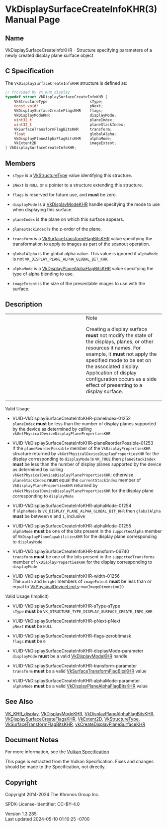 # VkDisplaySurfaceCreateInfoKHR(3) Manual Page

## Name

VkDisplaySurfaceCreateInfoKHR - Structure specifying parameters of a
newly created display plane surface object



## <a href="#_c_specification" class="anchor"></a>C Specification

The `VkDisplaySurfaceCreateInfoKHR` structure is defined as:

``` c
// Provided by VK_KHR_display
typedef struct VkDisplaySurfaceCreateInfoKHR {
    VkStructureType                   sType;
    const void*                       pNext;
    VkDisplaySurfaceCreateFlagsKHR    flags;
    VkDisplayModeKHR                  displayMode;
    uint32_t                          planeIndex;
    uint32_t                          planeStackIndex;
    VkSurfaceTransformFlagBitsKHR     transform;
    float                             globalAlpha;
    VkDisplayPlaneAlphaFlagBitsKHR    alphaMode;
    VkExtent2D                        imageExtent;
} VkDisplaySurfaceCreateInfoKHR;
```

## <a href="#_members" class="anchor"></a>Members

- `sType` is a [VkStructureType](https://registry.khronos.org/vulkan/specs/1.3-extensions/man/html/VkStructureType.html) value identifying
  this structure.

- `pNext` is `NULL` or a pointer to a structure extending this
  structure.

- `flags` is reserved for future use, and **must** be zero.

- `displayMode` is a [VkDisplayModeKHR](https://registry.khronos.org/vulkan/specs/1.3-extensions/man/html/VkDisplayModeKHR.html) handle
  specifying the mode to use when displaying this surface.

- `planeIndex` is the plane on which this surface appears.

- `planeStackIndex` is the z-order of the plane.

- `transform` is a
  [VkSurfaceTransformFlagBitsKHR](https://registry.khronos.org/vulkan/specs/1.3-extensions/man/html/VkSurfaceTransformFlagBitsKHR.html)
  value specifying the transformation to apply to images as part of the
  scanout operation.

- `globalAlpha` is the global alpha value. This value is ignored if
  `alphaMode` is not `VK_DISPLAY_PLANE_ALPHA_GLOBAL_BIT_KHR`.

- `alphaMode` is a
  [VkDisplayPlaneAlphaFlagBitsKHR](https://registry.khronos.org/vulkan/specs/1.3-extensions/man/html/VkDisplayPlaneAlphaFlagBitsKHR.html)
  value specifying the type of alpha blending to use.

- `imageExtent` is the size of the presentable images to use with the
  surface.

## <a href="#_description" class="anchor"></a>Description

<table>
<colgroup>
<col style="width: 50%" />
<col style="width: 50%" />
</colgroup>
<tbody>
<tr class="odd">
<td class="icon"><em></em></td>
<td class="content">Note
<p>Creating a display surface <strong>must</strong> not modify the state
of the displays, planes, or other resources it names. For example, it
<strong>must</strong> not apply the specified mode to be set on the
associated display. Application of display configuration occurs as a
side effect of presenting to a display surface.</p></td>
</tr>
</tbody>
</table>

Valid Usage

- <a href="#VUID-VkDisplaySurfaceCreateInfoKHR-planeIndex-01252"
  id="VUID-VkDisplaySurfaceCreateInfoKHR-planeIndex-01252"></a>
  VUID-VkDisplaySurfaceCreateInfoKHR-planeIndex-01252  
  `planeIndex` **must** be less than the number of display planes
  supported by the device as determined by calling
  `vkGetPhysicalDeviceDisplayPlanePropertiesKHR`

- <a href="#VUID-VkDisplaySurfaceCreateInfoKHR-planeReorderPossible-01253"
  id="VUID-VkDisplaySurfaceCreateInfoKHR-planeReorderPossible-01253"></a>
  VUID-VkDisplaySurfaceCreateInfoKHR-planeReorderPossible-01253  
  If the `planeReorderPossible` member of the `VkDisplayPropertiesKHR`
  structure returned by `vkGetPhysicalDeviceDisplayPropertiesKHR` for
  the display corresponding to `displayMode` is `VK_TRUE` then
  `planeStackIndex` **must** be less than the number of display planes
  supported by the device as determined by calling
  `vkGetPhysicalDeviceDisplayPlanePropertiesKHR`; otherwise
  `planeStackIndex` **must** equal the `currentStackIndex` member of
  `VkDisplayPlanePropertiesKHR` returned by
  `vkGetPhysicalDeviceDisplayPlanePropertiesKHR` for the display plane
  corresponding to `displayMode`

- <a href="#VUID-VkDisplaySurfaceCreateInfoKHR-alphaMode-01254"
  id="VUID-VkDisplaySurfaceCreateInfoKHR-alphaMode-01254"></a>
  VUID-VkDisplaySurfaceCreateInfoKHR-alphaMode-01254  
  If `alphaMode` is `VK_DISPLAY_PLANE_ALPHA_GLOBAL_BIT_KHR` then
  `globalAlpha` **must** be between `0` and `1`, inclusive

- <a href="#VUID-VkDisplaySurfaceCreateInfoKHR-alphaMode-01255"
  id="VUID-VkDisplaySurfaceCreateInfoKHR-alphaMode-01255"></a>
  VUID-VkDisplaySurfaceCreateInfoKHR-alphaMode-01255  
  `alphaMode` **must** be one of the bits present in the
  `supportedAlpha` member of `VkDisplayPlaneCapabilitiesKHR` for the
  display plane corresponding to `displayMode`

- <a href="#VUID-VkDisplaySurfaceCreateInfoKHR-transform-06740"
  id="VUID-VkDisplaySurfaceCreateInfoKHR-transform-06740"></a>
  VUID-VkDisplaySurfaceCreateInfoKHR-transform-06740  
  `transform` **must** be one of the bits present in the
  `supportedTransforms` member of `VkDisplayPropertiesKHR` for the
  display corresponding to `displayMode`

- <a href="#VUID-VkDisplaySurfaceCreateInfoKHR-width-01256"
  id="VUID-VkDisplaySurfaceCreateInfoKHR-width-01256"></a>
  VUID-VkDisplaySurfaceCreateInfoKHR-width-01256  
  The `width` and `height` members of `imageExtent` **must** be less
  than or equal to
  [VkPhysicalDeviceLimits](https://registry.khronos.org/vulkan/specs/1.3-extensions/man/html/VkPhysicalDeviceLimits.html)::`maxImageDimension2D`

Valid Usage (Implicit)

- <a href="#VUID-VkDisplaySurfaceCreateInfoKHR-sType-sType"
  id="VUID-VkDisplaySurfaceCreateInfoKHR-sType-sType"></a>
  VUID-VkDisplaySurfaceCreateInfoKHR-sType-sType  
  `sType` **must** be
  `VK_STRUCTURE_TYPE_DISPLAY_SURFACE_CREATE_INFO_KHR`

- <a href="#VUID-VkDisplaySurfaceCreateInfoKHR-pNext-pNext"
  id="VUID-VkDisplaySurfaceCreateInfoKHR-pNext-pNext"></a>
  VUID-VkDisplaySurfaceCreateInfoKHR-pNext-pNext  
  `pNext` **must** be `NULL`

- <a href="#VUID-VkDisplaySurfaceCreateInfoKHR-flags-zerobitmask"
  id="VUID-VkDisplaySurfaceCreateInfoKHR-flags-zerobitmask"></a>
  VUID-VkDisplaySurfaceCreateInfoKHR-flags-zerobitmask  
  `flags` **must** be `0`

- <a href="#VUID-VkDisplaySurfaceCreateInfoKHR-displayMode-parameter"
  id="VUID-VkDisplaySurfaceCreateInfoKHR-displayMode-parameter"></a>
  VUID-VkDisplaySurfaceCreateInfoKHR-displayMode-parameter  
  `displayMode` **must** be a valid
  [VkDisplayModeKHR](https://registry.khronos.org/vulkan/specs/1.3-extensions/man/html/VkDisplayModeKHR.html) handle

- <a href="#VUID-VkDisplaySurfaceCreateInfoKHR-transform-parameter"
  id="VUID-VkDisplaySurfaceCreateInfoKHR-transform-parameter"></a>
  VUID-VkDisplaySurfaceCreateInfoKHR-transform-parameter  
  `transform` **must** be a valid
  [VkSurfaceTransformFlagBitsKHR](https://registry.khronos.org/vulkan/specs/1.3-extensions/man/html/VkSurfaceTransformFlagBitsKHR.html)
  value

- <a href="#VUID-VkDisplaySurfaceCreateInfoKHR-alphaMode-parameter"
  id="VUID-VkDisplaySurfaceCreateInfoKHR-alphaMode-parameter"></a>
  VUID-VkDisplaySurfaceCreateInfoKHR-alphaMode-parameter  
  `alphaMode` **must** be a valid
  [VkDisplayPlaneAlphaFlagBitsKHR](https://registry.khronos.org/vulkan/specs/1.3-extensions/man/html/VkDisplayPlaneAlphaFlagBitsKHR.html)
  value

## <a href="#_see_also" class="anchor"></a>See Also

[VK_KHR_display](https://registry.khronos.org/vulkan/specs/1.3-extensions/man/html/VK_KHR_display.html),
[VkDisplayModeKHR](https://registry.khronos.org/vulkan/specs/1.3-extensions/man/html/VkDisplayModeKHR.html),
[VkDisplayPlaneAlphaFlagBitsKHR](https://registry.khronos.org/vulkan/specs/1.3-extensions/man/html/VkDisplayPlaneAlphaFlagBitsKHR.html),
[VkDisplaySurfaceCreateFlagsKHR](https://registry.khronos.org/vulkan/specs/1.3-extensions/man/html/VkDisplaySurfaceCreateFlagsKHR.html),
[VkExtent2D](https://registry.khronos.org/vulkan/specs/1.3-extensions/man/html/VkExtent2D.html), [VkStructureType](https://registry.khronos.org/vulkan/specs/1.3-extensions/man/html/VkStructureType.html),
[VkSurfaceTransformFlagBitsKHR](https://registry.khronos.org/vulkan/specs/1.3-extensions/man/html/VkSurfaceTransformFlagBitsKHR.html),
[vkCreateDisplayPlaneSurfaceKHR](https://registry.khronos.org/vulkan/specs/1.3-extensions/man/html/vkCreateDisplayPlaneSurfaceKHR.html)

## <a href="#_document_notes" class="anchor"></a>Document Notes

For more information, see the <a
href="https://registry.khronos.org/vulkan/specs/1.3-extensions/html/vkspec.html#VkDisplaySurfaceCreateInfoKHR"
target="_blank" rel="noopener">Vulkan Specification</a>

This page is extracted from the Vulkan Specification. Fixes and changes
should be made to the Specification, not directly.

## <a href="#_copyright" class="anchor"></a>Copyright

Copyright 2014-2024 The Khronos Group Inc.

SPDX-License-Identifier: CC-BY-4.0

Version 1.3.285  
Last updated 2024-05-10 01:10:25 -0700
